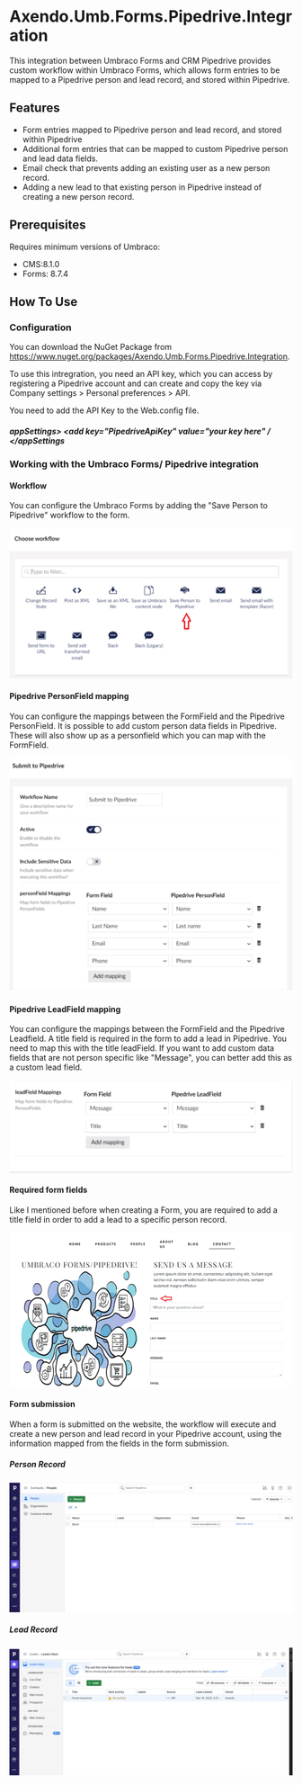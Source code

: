 # Axendo.Umb.Forms.Pipedrive.Integration

This integration between Umbraco Forms and CRM Pipedrive provides custom workflow within Umbraco Forms, which allows form entries to be mapped to a Pipedrive person and lead record,
and stored within Pipedrive.

## Features

- Form entries mapped to Pipedrive person and lead record, and stored within Pipedrive
- Additional form entries that can be mapped to custom Pipedrive person and lead data fields.
- Email check that prevents adding an existing user as a new person record.
- Adding a new lead to that existing person in Pipedrive instead of creating a new person record.

## Prerequisites

Requires minimum versions of Umbraco:

- CMS:8.1.0
- Forms: 8.7.4

## How To Use

### Configuration

You can download the NuGet Package from https://www.nuget.org/packages/Axendo.Umb.Forms.Pipedrive.Integration.

To use this intregration, you need an API key, which you can access by registering a Pipedrive account and can create and copy the key via Company settings > Personal preferences > API.

You need to add the API Key to the Web.config file.

##### appSettings> <add key="PipedriveApiKey" value="your key here" / </appSettings


### Working with the Umbraco Forms/ Pipedrive integration

#### Workflow

You can configure the Umbraco Forms by adding the "Save Person to Pipedrive" workflow to the form.

![Workflow](Axendo.Umb.Forms.Pipedrive.Web.Core/img/Workflow.png?raw=true "Title")

#### Pipedrive PersonField mapping

You can configure the mappings between the FormField and the Pipedrive PersonField. It is possible to add custom person data fields in Pipedrive. These will also show up as
a personfield which you can map with the FormField.

![Personfield mapping](Axendo.Umb.Forms.Pipedrive.Web.Core/img/PersonFieldMapping.png?raw=true "Title")

#### Pipedrive LeadField mapping

You can configure the mappings between the FormField and the Pipedrive Leadfield. A title field is required in the form to add a lead in Pipedrive.
You need to map this with the title leadField. If you want to add custom data fields that are not person specific like "Message", you can better add this as a custom lead field. 

![Personfield mapping](Axendo.Umb.Forms.Pipedrive.Web.Core/img/LeadMapping.png?raw=true "Title")

#### Required form fields

Like I mentioned before when creating a Form, you are required to add a title field in order to add a lead to a specific person record.

![Example Form](Axendo.Umb.Forms.Pipedrive.Web.Core/img/RequiredFormField.png?raw=true "Title")

#### Form submission

When a form is submitted on the website, the workflow will execute and create a new person and lead record in your Pipedrive account, using the information mapped from the fields in the form submission.

##### Person Record

![PersonRecord](Axendo.Umb.Forms.Pipedrive.Web.Core/img/PersonRecord.png?raw=true "Title")

##### Lead Record

![LeadRecord](Axendo.Umb.Forms.Pipedrive.Web.Core/img/LeadRecord.png?raw=true "Title")



